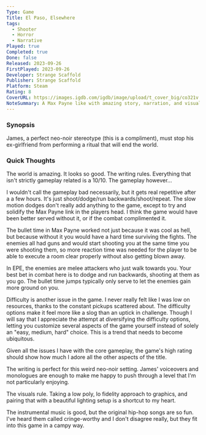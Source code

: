 ```yaml
---
Type: Game
Title: El Paso, Elsewhere
tags:
  - Shooter
  - Horror
  - Narrative
Played: true
Completed: true
Done: false
Released: 2023-09-26
FirstPlayed: 2023-09-26
Developer: Strange Scaffold
Publisher: Strange Scaffold
Platform: Steam
Rating: 8
CoverURL: https://images.igdb.com/igdb/image/upload/t_cover_big/co321v.png
NoteSummary: A Max Payne like with amazing story, narration, and visuals. Just don't ask about the gameplay.
---
```

### Synopsis
James, a perfect neo-noir stereotype (this is a compliment), must stop his ex-girlfriend from performing a ritual that will end the world. 

### Quick Thoughts
The world is amazing. It looks so good. The writing rules. Everything that isn't strictly gameplay related is a 10/10. The gameplay however...

I wouldn't call the gameplay bad necessarily, but it gets real repetitive after a a few hours. It's just shoot/dodge/run backwards/shoot/repeat. The slow motion dodges don't really add anything to the game, except to try and solidify the Max Payne link in the players head. I think the game would have been better served without it, or if the combat complimented it.   

The bullet time in Max Payne worked not just because it was cool as hell, but because without it you would have a hard time surviving the fights. The enemies all had guns and would start shooting you at the same time you were shooting them, so more reaction time was needed for the player to be able to execute a room clear properly without also getting blown away.

In EPE, the enemies are melee attackers who just walk towards you. Your best bet in combat here is to dodge and run backwards, shooting at them as you go. The bullet time jumps typically only serve to let the enemies gain more ground on you. 

Difficulty is another issue in the game. I never really felt like I was low on resources, thanks to the constant pickups scattered about. The difficulty options make it feel more like a slog than an uptick in challenge. Though I will say that I appreciate the attempt at diversifying the difficulty options, letting you customize several aspects of the game yourself instead of solely an "easy, medium, hard" choice. This is a trend that needs to become ubiquitous. 

Given all the issues I have with the core gameplay, the game's high rating should show how much I adore all the other aspects of the title. 

The writing is perfect for this weird neo-noir setting. James' voiceovers and monologues are enough to make me happy to push through a level that I'm not particularly enjoying.

The visuals rule. Taking a low poly, lo fidelity approach to graphics, and pairing that with a beautiful lighting setup is a shortcut to my heart. 

The instrumental music is good, but the original hip-hop songs are so fun. I've heard them called cringe-worthy and I don't disagree really, but they fit into this game in a campy way.